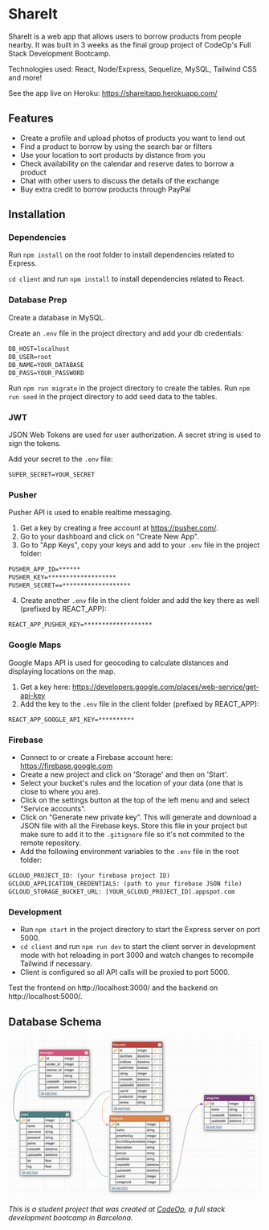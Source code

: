 # ShareIt

ShareIt is a web app that allows users to borrow products from people nearby. It was built in 3 weeks as the final group project of CodeOp's Full Stack Development Bootcamp.

Technologies used: React, Node/Express, Sequelize, MySQL, Tailwind CSS and more!

See the app live on Heroku: https://shareitapp.herokuapp.com/

## Features

- Create a profile and upload photos of products you want to lend out
- Find a product to borrow by using the search bar or filters
- Use your location to sort products by distance from you
- Check availability on the calendar and reserve dates to borrow a product
- Chat with other users to discuss the details of the exchange
- Buy extra credit to borrow products through PayPal

## Installation

### Dependencies

Run `npm install` on the root folder to install dependencies related to Express.

`cd client` and run `npm install` to install dependencies related to React.

### Database Prep

Create a database in MySQL.

Create an `.env` file in the project directory and add your db credentials:

```
DB_HOST=localhost
DB_USER=root
DB_NAME=YOUR_DATABASE
DB_PASS=YOUR_PASSWORD
```

Run `npm run migrate` in the project directory to create the tables.
Run `npm run seed` in the project directory to add seed data to the tables.

### JWT

JSON Web Tokens are used for user authorization. A secret string is used to sign the tokens.

Add your secret to the `.env` file:

```
SUPER_SECRET=YOUR_SECRET
```

### Pusher

Pusher API is used to enable realtime messaging.

1. Get a key by creating a free account at https://pusher.com/.
2. Go to your dashboard and click on "Create New App".
3. Go to "App Keys", copy your keys and add to your `.env` file in the project folder:

```
PUSHER_APP_ID=******
PUSHER_KEY=*******************
PUSHER_SECRET==*******************
```

4. Create another `.env` file in the client folder and add the key there as well (prefixed by REACT_APP):

```
REACT_APP_PUSHER_KEY=*******************
```

### Google Maps

Google Maps API is used for geocoding to calculate distances and displaying locations on the map.

1. Get a key here: https://developers.google.com/places/web-service/get-api-key
2. Add the key to the `.env` file in the client folder (prefixed by REACT_APP):

```
REACT_APP_GOOGLE_API_KEY=**********
```

### Firebase

- Connect to or create a Firebase account here: https://firebase.google.com
- Create a new project and click on 'Storage' and then on 'Start'.
- Select your bucket's rules and the location of your data (one that is close to where you are). 
- Click on the settings button at the top of the left menu and and select "Service accounts". 
- Click on “Generate new private key”. This will generate and download a JSON file with all the Firebase keys. Store this file in your project but make sure to add it to the `.gitignore` file so it's not commited to the remote repository. 
- Add the following environment variables to the `.env` file in the root folder:

```
GCLOUD_PROJECT_ID: (your firebase project ID)
GCLOUD_APPLICATION_CREDENTIALS: (path to your firebase JSON file)
GCLOUD_STORAGE_BUCKET_URL: [YOUR_GCLOUD_PROJECT_ID].appspot.com
```

### Development

- Run `npm start` in the project directory to start the Express server on port 5000.
- `cd client` and run `npm run dev` to start the client server in development mode with hot reloading in port 3000 and watch changes to recompile Tailwind if necessary.
- Client is configured so all API calls will be proxied to port 5000.

Test the frontend on http://localhost:3000/ and the backend on http://localhost:5000/.

## Database Schema

![Database Schema](/db_schema.png)

_This is a student project that was created at [CodeOp](http://codeop.tech), a full stack development bootcamp in Barcelona._